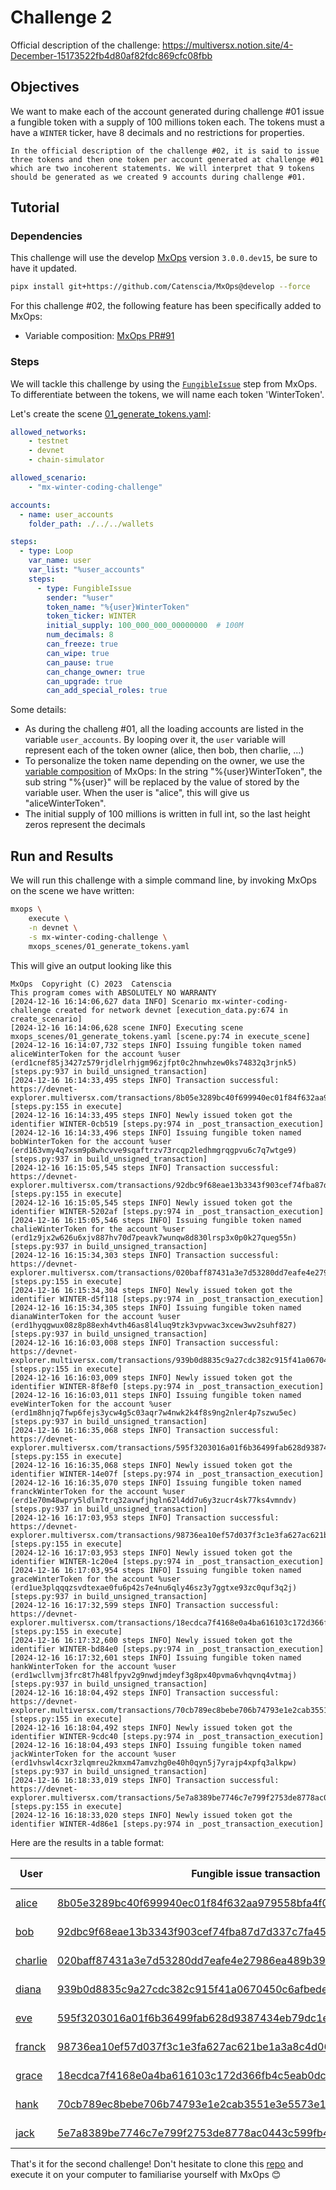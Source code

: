 # Challenge 2

Official description of the challenge: https://multiversx.notion.site/4-December-15173522fb4d80af82fdc869cfc08fbb

## Objectives

We want to make each of the account generated during challenge #01 issue a fungible token with a supply of 100 millions token each.
The tokens must a have a `WINTER` ticker, have 8 decimals and no restrictions for properties.

```{note}
In the official description of the challenge #02, it is said to issue three tokens and then one token per account generated at challenge #01 which are two incoherent statements. We will interpret that 9 tokens should be generated as we created 9 accounts during challenge #01.
```

## Tutorial

### Dependencies

This challenge will use the develop [MxOps](https://github.com/Catenscia/MxOps) version `3.0.0.dev15`, be sure to have it updated.

```bash
pipx install git+https://github.com/Catenscia/MxOps@develop --force
```

For this challenge #02, the following feature has been specifically added to MxOps:

- Variable composition: [MxOps PR#91](https://github.com/Catenscia/MxOps/pull/91)


### Steps

We will tackle this challenge by using the [`FungibleIssue`](https://mxops.readthedocs.io/en/latest/user_documentation/steps.html#issuance-step) step from MxOps. To differentiate between the tokens, we will name each token '<user>WinterToken'.


Let's create the scene [01_generate_tokens.yaml](./mxops_scenes/01_generate_tokens.yaml):

```yaml
allowed_networks:
    - testnet
    - devnet
    - chain-simulator

allowed_scenario:
    - "mx-winter-coding-challenge"

accounts:
  - name: user_accounts
    folder_path: ./../../wallets

steps:
  - type: Loop
    var_name: user
    var_list: "%user_accounts"
    steps:
      - type: FungibleIssue
        sender: "%user"
        token_name: "%{user}WinterToken"
        token_ticker: WINTER
        initial_supply: 100_000_000_00000000  # 100M
        num_decimals: 8
        can_freeze: true
        can_wipe: true
        can_pause: true
        can_change_owner: true
        can_upgrade: true
        can_add_special_roles: true
```

Some details:

- As during the challeng #01, all the loading accounts are listed in the variable `user_accounts`. By looping over it, the `user` variable will represent each of the token owner (alice, then bob, then charlie, ...)
- To personalize the token name depending on the owner, we use the [variable composition](https://mxops.readthedocs.io/en/latest/user_documentation/values.html#composability) of MxOps: In the string "%{user}WinterToken", the sub string "%{user}" will be replaced by the value of stored by the variable user. When the user is "alice", this will give us "aliceWinterToken".
- The initial supply of 100 millions is written in full int, so the last height zeros represent the decimals


## Run and Results

We will run this challenge with a simple command line, by invoking MxOps on the scene we have written:

```bash
mxops \
    execute \
    -n devnet \
    -s mx-winter-coding-challenge \
    mxops_scenes/01_generate_tokens.yaml
```

This will give an output looking like this

```
MxOps  Copyright (C) 2023  Catenscia 
This program comes with ABSOLUTELY NO WARRANTY
[2024-12-16 16:14:06,627 data INFO] Scenario mx-winter-coding-challenge created for network devnet [execution_data.py:674 in create_scenario]
[2024-12-16 16:14:06,628 scene INFO] Executing scene mxops_scenes/01_generate_tokens.yaml [scene.py:74 in execute_scene]
[2024-12-16 16:14:07,732 steps INFO] Issuing fungible token named aliceWinterToken for the account %user (erd1cnef85j3427z579rjdlelrhjgm96zjfpt0c2hnwhzew0ks74832q3rjnk5) [steps.py:937 in build_unsigned_transaction]
[2024-12-16 16:14:33,495 steps INFO] Transaction successful: https://devnet-explorer.multiversx.com/transactions/8b05e3289bc40f699940ec01f84f632aa979558bfa4f03414f96992a423fa0ab [steps.py:155 in execute]
[2024-12-16 16:14:33,495 steps INFO] Newly issued token got the identifier WINTER-0cb519 [steps.py:974 in _post_transaction_execution]
[2024-12-16 16:14:33,496 steps INFO] Issuing fungible token named bobWinterToken for the account %user (erd163vmy4q7xsm9p8whcvve9sqaftrzv73rcqp2ledhmgrqgpvu6c7q7wtge9) [steps.py:937 in build_unsigned_transaction]
[2024-12-16 16:15:05,545 steps INFO] Transaction successful: https://devnet-explorer.multiversx.com/transactions/92dbc9f68eae13b3343f903cef74fba87d7d337c7fa4548375f5181b5f4554d0 [steps.py:155 in execute]
[2024-12-16 16:15:05,545 steps INFO] Newly issued token got the identifier WINTER-5202af [steps.py:974 in _post_transaction_execution]
[2024-12-16 16:15:05,546 steps INFO] Issuing fungible token named chalieWinterToken for the account %user (erd1z9jx2w626u6xjv887hv70d7peavk7wunqw8d830lrsp3x0p0k27queg55n) [steps.py:937 in build_unsigned_transaction]
[2024-12-16 16:15:34,303 steps INFO] Transaction successful: https://devnet-explorer.multiversx.com/transactions/020baff87431a3e7d53280dd7eafe4e27986ea489b39f8d6406d117144f7b846 [steps.py:155 in execute]
[2024-12-16 16:15:34,304 steps INFO] Newly issued token got the identifier WINTER-d5f118 [steps.py:974 in _post_transaction_execution]
[2024-12-16 16:15:34,305 steps INFO] Issuing fungible token named dianaWinterToken for the account %user (erd1hyqgwux08z8p88exh4vth46as8l4luq9tzk3vpvwac3xcew3wv2suhf827) [steps.py:937 in build_unsigned_transaction]
[2024-12-16 16:16:03,008 steps INFO] Transaction successful: https://devnet-explorer.multiversx.com/transactions/939b0d8835c9a27cdc382c915f41a0670450c6afbede1d8450c25a6ebbf83c58 [steps.py:155 in execute]
[2024-12-16 16:16:03,009 steps INFO] Newly issued token got the identifier WINTER-8f8ef0 [steps.py:974 in _post_transaction_execution]
[2024-12-16 16:16:03,011 steps INFO] Issuing fungible token named eveWinterToken for the account %user (erd1m8hnjq7fwp6fejs3ycw4g5c03aqr7w4nwk2k4f8s9ng2nler4p7szwu5ec) [steps.py:937 in build_unsigned_transaction]
[2024-12-16 16:16:35,068 steps INFO] Transaction successful: https://devnet-explorer.multiversx.com/transactions/595f3203016a01f6b36499fab628d9387434eb79dc1e68472611ed7fdd52e4c2 [steps.py:155 in execute]
[2024-12-16 16:16:35,068 steps INFO] Newly issued token got the identifier WINTER-14e07f [steps.py:974 in _post_transaction_execution]
[2024-12-16 16:16:35,070 steps INFO] Issuing fungible token named franckWinterToken for the account %user (erd1e70m48wpry5ldlm7trq32avwfjhgln62l4dd7u6y3zucr4sk77ks4vmndv) [steps.py:937 in build_unsigned_transaction]
[2024-12-16 16:17:03,953 steps INFO] Transaction successful: https://devnet-explorer.multiversx.com/transactions/98736ea10ef57d037f3c1e3fa627ac621be1a3a8c4d065b41de24d3d59d24b5e [steps.py:155 in execute]
[2024-12-16 16:17:03,953 steps INFO] Newly issued token got the identifier WINTER-1c20e4 [steps.py:974 in _post_transaction_execution]
[2024-12-16 16:17:03,954 steps INFO] Issuing fungible token named graceWinterToken for the account %user (erd1ue3plqqqzsvdtexae0fu6p42s7e4nu6qly46sz3y7ggtxe93zc0quf3q2j) [steps.py:937 in build_unsigned_transaction]
[2024-12-16 16:17:32,599 steps INFO] Transaction successful: https://devnet-explorer.multiversx.com/transactions/18ecdca7f4168e0a4ba616103c172d366fb4c5eab0dc6350c2f775d324d3abc6 [steps.py:155 in execute]
[2024-12-16 16:17:32,600 steps INFO] Newly issued token got the identifier WINTER-bd84e0 [steps.py:974 in _post_transaction_execution]
[2024-12-16 16:17:32,601 steps INFO] Issuing fungible token named hankWinterToken for the account %user (erd1wcllvmj3frc8t7h48lfpyv2g9nwdjmdeyf3g8px40pvma6vhqvnq4vtmaj) [steps.py:937 in build_unsigned_transaction]
[2024-12-16 16:18:04,492 steps INFO] Transaction successful: https://devnet-explorer.multiversx.com/transactions/70cb789ec8bebe706b74793e1e2cab3551e3e5573e117510cac4ddb7eac34caa [steps.py:155 in execute]
[2024-12-16 16:18:04,492 steps INFO] Newly issued token got the identifier WINTER-9cdc40 [steps.py:974 in _post_transaction_execution]
[2024-12-16 16:18:04,493 steps INFO] Issuing fungible token named jackWinterToken for the account %user (erd1vhswl4cxr3zlqmreu2kmxm47amvzhg0e40h0qyn5j7yrajp4xpfq3alkpw) [steps.py:937 in build_unsigned_transaction]
[2024-12-16 16:18:33,019 steps INFO] Transaction successful: https://devnet-explorer.multiversx.com/transactions/5e7a8389be7746c7e799f2753de8778ac0443c599fb494d1c02c4ac497df448d [steps.py:155 in execute]
[2024-12-16 16:18:33,020 steps INFO] Newly issued token got the identifier WINTER-4d86e1 [steps.py:974 in _post_transaction_execution]
```

Here are the results in a table format:

| User                                                                                                                    | Fungible issue transaction                                                                                                                                                               | Issued Token                                                                 |
|-------------------------------------------------------------------------------------------------------------------------|------------------------------------------------------------------------------------------------------------------------------------------------------------------------------------------|------------------------------------------------------------------------------|
| [alice](https://devnet-explorer.multiversx.com/accounts/erd1cnef85j3427z579rjdlelrhjgm96zjfpt0c2hnwhzew0ks74832q3rjnk5) | [8b05e3289bc40f699940ec01f84f632aa979558bfa4f03414f96992a423fa0ab](https://devnet-explorer.multiversx.com/transactions/8b05e3289bc40f699940ec01f84f632aa979558bfa4f03414f96992a423fa0ab) | [WINTER-0cb519](https://devnet-explorer.multiversx.com/tokens/WINTER-0cb519) |
| [bob](https://devnet-explorer.multiversx.com/accounts/erd163vmy4q7xsm9p8whcvve9sqaftrzv73rcqp2ledhmgrqgpvu6c7q7wtge9) | [92dbc9f68eae13b3343f903cef74fba87d7d337c7fa4548375f5181b5f4554d0](https://devnet-explorer.multiversx.com/transactions/92dbc9f68eae13b3343f903cef74fba87d7d337c7fa4548375f5181b5f4554d0) | [WINTER-5202af](https://devnet-explorer.multiversx.com/tokens/WINTER-5202af) |
| [charlie](https://devnet-explorer.multiversx.com/accounts/erd1z9jx2w626u6xjv887hv70d7peavk7wunqw8d830lrsp3x0p0k27queg55n) | [020baff87431a3e7d53280dd7eafe4e27986ea489b39f8d6406d117144f7b846](https://devnet-explorer.multiversx.com/transactions/020baff87431a3e7d53280dd7eafe4e27986ea489b39f8d6406d117144f7b846) | [WINTER-d5f118](https://devnet-explorer.multiversx.com/tokens/WINTER-d5f118) |
| [diana](https://devnet-explorer.multiversx.com/accounts/erd1hyqgwux08z8p88exh4vth46as8l4luq9tzk3vpvwac3xcew3wv2suhf827) | [939b0d8835c9a27cdc382c915f41a0670450c6afbede1d8450c25a6ebbf83c58](https://devnet-explorer.multiversx.com/transactions/939b0d8835c9a27cdc382c915f41a0670450c6afbede1d8450c25a6ebbf83c58) | [WINTER-8f8ef0](https://devnet-explorer.multiversx.com/tokens/WINTER-8f8ef0) |
| [eve](https://devnet-explorer.multiversx.com/accounts/erd1m8hnjq7fwp6fejs3ycw4g5c03aqr7w4nwk2k4f8s9ng2nler4p7szwu5ec) | [595f3203016a01f6b36499fab628d9387434eb79dc1e68472611ed7fdd52e4c2](https://devnet-explorer.multiversx.com/transactions/595f3203016a01f6b36499fab628d9387434eb79dc1e68472611ed7fdd52e4c2) | [WINTER-14e07f](https://devnet-explorer.multiversx.com/tokens/WINTER-14e07f) |
| [franck](https://devnet-explorer.multiversx.com/accounts/erd1e70m48wpry5ldlm7trq32avwfjhgln62l4dd7u6y3zucr4sk77ks4vmndv) | [98736ea10ef57d037f3c1e3fa627ac621be1a3a8c4d065b41de24d3d59d24b5e](https://devnet-explorer.multiversx.com/transactions/98736ea10ef57d037f3c1e3fa627ac621be1a3a8c4d065b41de24d3d59d24b5e) | [WINTER-1c20e4](https://devnet-explorer.multiversx.com/tokens/WINTER-1c20e4) |
| [grace](https://devnet-explorer.multiversx.com/accounts/erd1ue3plqqqzsvdtexae0fu6p42s7e4nu6qly46sz3y7ggtxe93zc0quf3q2j) | [18ecdca7f4168e0a4ba616103c172d366fb4c5eab0dc6350c2f775d324d3abc6](https://devnet-explorer.multiversx.com/transactions/18ecdca7f4168e0a4ba616103c172d366fb4c5eab0dc6350c2f775d324d3abc6) | [WINTER-bd84e0](https://devnet-explorer.multiversx.com/tokens/WINTER-bd84e0) |
| [hank](https://devnet-explorer.multiversx.com/accounts/erd1wcllvmj3frc8t7h48lfpyv2g9nwdjmdeyf3g8px40pvma6vhqvnq4vtmaj) | [70cb789ec8bebe706b74793e1e2cab3551e3e5573e117510cac4ddb7eac34caa](https://devnet-explorer.multiversx.com/transactions/70cb789ec8bebe706b74793e1e2cab3551e3e5573e117510cac4ddb7eac34caa) | [WINTER-9cdc40](https://devnet-explorer.multiversx.com/tokens/WINTER-9cdc40) |
| [jack](https://devnet-explorer.multiversx.com/accounts/erd1vhswl4cxr3zlqmreu2kmxm47amvzhg0e40h0qyn5j7yrajp4xpfq3alkpw) | [5e7a8389be7746c7e799f2753de8778ac0443c599fb494d1c02c4ac497df448d](https://devnet-explorer.multiversx.com/transactions/5e7a8389be7746c7e799f2753de8778ac0443c599fb494d1c02c4ac497df448d) | [WINTER-4d86e1](https://devnet-explorer.multiversx.com/tokens/WINTER-4d86e1) |

That's it for the second challenge! Don't hesitate to clone this [repo](https://github.com/Catenscia/MxOps) and execute it on your computer to familiarise yourself with MxOps 😊